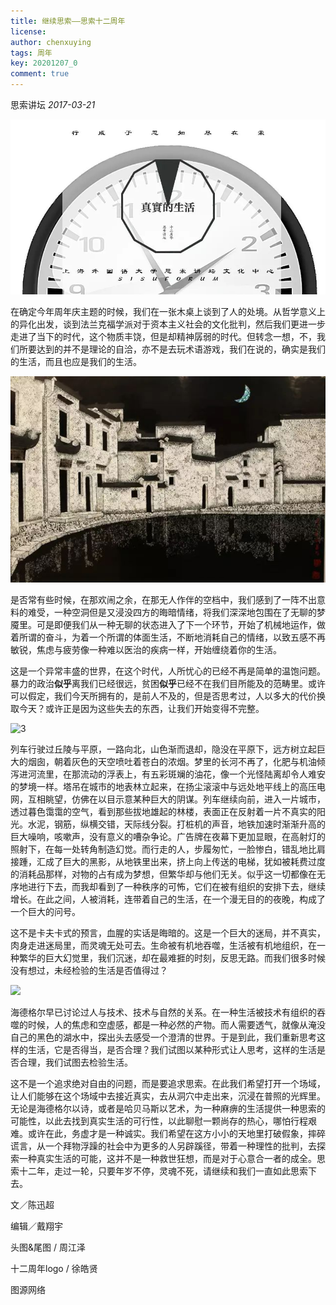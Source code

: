 ```yaml
---
title: 继续思索——思索十二周年
license: 
author: chenxuying
tags: 周年
key: 20201207_0
comment: true
---
```


思索讲坛  *2017-03-21*

![1](./2020-12-07-12th/1.jpg)

在确定今年周年庆主题的时候，我们在一张木桌上谈到了人的处境。从哲学意义上的异化出发，谈到法兰克福学派对于资本主义社会的文化批判，然后我们更进一步走进了当下的时代，这个物质丰饶，但是却精神孱弱的时代。但转念一想，不，我们所要达到的并不是理论的自洽，亦不是去玩术语游戏，我们在说的，确实是我们的生活，而且也应是我们的生活。

![2](./2020-12-07-12th/2.jpg)

是否常有些时候，在那欢闹之余，在那无人作伴的空档中，我们感到了一阵不出意料的难受，一种空洞但是又浸没四方的晦暗情绪，将我们深深地包围在了无聊的梦魇里。可是即便我们从一种无聊的状态进入了下一个环节，开始了机械地运作，做着所谓的奋斗，为着一个所谓的体面生活，不断地消耗自己的情绪，以致五感不再敏锐，焦虑与疲劳像一种难以医治的疾病一样，开始缠绕着你的生活。

这是一个异常丰盛的世界，在这个时代，人所忧心的已经不再是简单的温饱问题。暴力的政治**似乎**离我们已经很远，贫困**似乎**已经不在我们目所能及的范畴里。或许可以假定，我们今天所拥有的，是前人不及的，但是否思考过，人以多大的代价换取今天？或许正是因为这些失去的东西，让我们开始变得不完整。

![3](/Users/admin/Documents/GitHub/sisuojiangtan.github.io/_posts/2020-12-07-12th/3.jpg)

列车行驶过丘陵与平原，一路向北，山色渐而退却，隐没在平原下，远方树立起巨大的烟囱，朝着灰色的天空喷吐着苍白的浓烟。梦里的长河不再了，化肥与机油倾泻进河流里，在那流动的浮表上，有五彩斑斓的油花，像一个光怪陆离却令人难安的梦境一样。塔吊在城市的地表林立起来，在扬尘滚滚中与远处地平线上的高压电网，互相眺望，仿佛在以目示意某种巨大的阴谋。列车继续向前，进入一片城市，透过暮色霭霭的空气，看到那些拔地雄起的林楼，表面正在反射着一片不真实的阳光。水泥，钢筋，纵横交错，天际线分裂。打桩机的声音，地铁加速时渐渐升高的巨大噪响，咳嗽声，没有意义的嘈杂争论。广告牌在夜幕下更加显眼，在高射灯的照射下，在每一处转角制造幻觉。而行走的人，步履匆忙，一脸惨白，错乱地比肩接踵，汇成了巨大的黑影，从地铁里出来，挤上向上传送的电梯，犹如被耗费过度的消耗品那样，对物的占有成为梦想，但繁华却与他们无关。似乎这一切都像在无序地进行下去，而我却看到了一种秩序的可怖，它们在被有组织的安排下去，继续增长。在此之间，人被消耗，连带着自己的生活，在一个漫无目的的夜晚，构成了一个巨大的问号。

这不是卡夫卡式的预言，血腥的实话是晦暗的。这是一个巨大的迷局，并不真实，肉身走进迷局里，而灵魂无处可去。生命被有机地吞噬，生活被有机地组织，在一种繁华的巨大幻觉里，我们沉迷，却在最难捱的时刻，反思无路。而我们很多时候没有想过，未经检验的生活是否值得过？

![](/Users/admin/Documents/GitHub/sisuojiangtan.github.io/_posts/2020-12-07-12th/4.jpg)

海德格尔早已讨论过人与技术、技术与自然的关系。在一种生活被技术有组织的吞噬的时候，人的焦虑和空虚感，都是一种必然的产物。而人需要透气，就像从淹没自己的黑色的湖水中，探出头去感受一个澄清的世界。于是到此，我们重新思考这样的生活，它是否得当，是否合理？我们试图以某种形式让人思考，这样的生活是否合理，我们试图去检验生活。

这不是一个追求绝对自由的问题，而是要追求思索。在此我们希望打开一个场域，让人们能够在这个场域中去接近真实，去从洞穴中走出来，沉浸在普照的光辉里。无论是海德格尔以诗，或者是哈贝马斯以艺术，为一种麻痹的生活提供一种思索的可能性，以此去找到真实生活的可行性，以此聊慰一颗尚存的热心，哪怕行程艰难。或许在此，务虚才是一种诚实。我们希望在这方小小的天地里打破假象，摔碎谎言，从一个拜物浮躁的社会中为更多的人另辟蹊径，带着一种理性的批判，去探索一种真实生活的可能，这并不是一种救世狂想，而是对于心意合一者的成全。思索十二年，走过一轮，只要年岁不停，灵魂不死，请继续和我们一直如此思索下去。


文／陈迅超

编辑／戴翔宇

头图&尾图 / 周江泽

十二周年logo / 徐皓贤

图源网络

